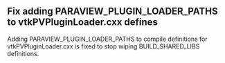 ## Fix adding PARAVIEW_PLUGIN_LOADER_PATHS to vtkPVPluginLoader.cxx defines

Adding PARAVIEW_PLUGIN_LOADER_PATHS to compile definitions for vtkPVPluginLoader.cxx
is fixed to stop wiping BUILD_SHARED_LIBS definitions.
